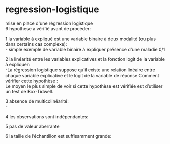 # regression-logistique
mise en place d'une régression logistique                                
6 hypothèse à vérifié avant de procéder:                    

1 la variable à expliqué est une variable binaire à deux modalité (ou plus dans certains cas complexe):    
    - simple exemple de variable binaire à expliquer présence d'une maladie 0/1
      
2 la linéarité entre les variables explicatives et la fonction logit de la variable à expliquer:    
  -La régression logistique suppose qu’il existe une relation linéaire entre chaque variable explicative et le logit de la variable de réponse
    Comment vérifier cette hypothèse :    
    Le moyen le plus simple de voir si cette hypothèse est vérifiée est d’utiliser un test de Box-Tidwell.
    
3 absence de multicolinéarité:    
    - 
    
4 les observations sont indépendantes:    

5 pas de valeur aberrante    

6 la taille de l’échantillon est suffisamment grande:    
